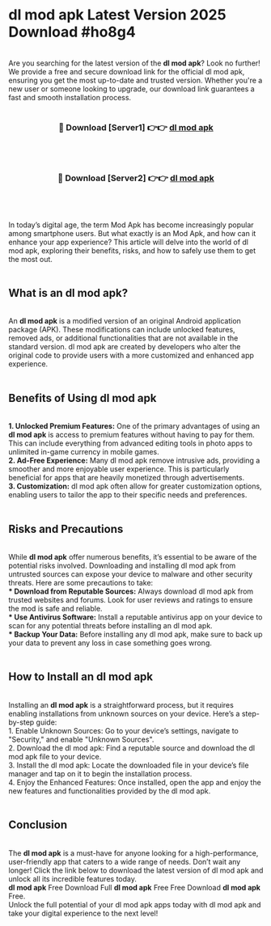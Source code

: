 # dl mod apk Latest Version 2025 Download #ho8g4<br>
<br>
Are you searching for the latest version of the <strong>dl mod apk</strong>? Look no further! We provide a free and secure download link for the official dl mod apk, ensuring you get the most up-to-date and trusted version. Whether you're a new user or someone looking to upgrade, our download link guarantees a fast and smooth installation process.
<br>
<br>
<div align="center">
<h3>🔴 Download [Server1] 👉👉 <a href="https://modyolo.store/dl_mod_apk">dl mod apk</a></h3><br>
<br>
<h3>🔴 Download [Server2] 👉👉 <a href="https://modyolo.store/=dl_mod_apk">dl mod apk</a></h3><br>
</div>
<br>
<br>
In today’s digital age, the term Mod Apk has become increasingly popular among smartphone users. But what exactly is an Mod Apk, and how can it enhance your app experience? This article will delve into the world of dl mod apk, exploring their benefits, risks, and how to safely use them to get the most out.
<br>
<br>
<h2>What is an dl mod apk?</h2>
<br>
An <strong>dl mod apk</strong> is a modified version of an original Android application package (APK). These modifications can include unlocked features, removed ads, or additional functionalities that are not available in the standard version. dl mod apk are created by developers who alter the original code to provide users with a more customized and enhanced app experience.
<br>
<br>
<h2>Benefits of Using dl mod apk</h2>
<br>
<strong> 1. Unlocked Premium Features:</strong> One of the primary advantages of using an <strong>dl mod apk</strong> is access to premium features without having to pay for them. This can include everything from advanced editing tools in photo apps to unlimited in-game currency in mobile games.
<br>
<strong> 2. Ad-Free Experience:</strong> Many dl mod apk remove intrusive ads, providing a smoother and more enjoyable user experience. This is particularly beneficial for apps that are heavily monetized through advertisements.
<br>
<strong> 3. Customization:</strong> dl mod apk often allow for greater customization options, enabling users to tailor the app to their specific needs and preferences.
<br>
<br>
<h2>Risks and Precautions</h2>
<br>
While <strong>dl mod apk</strong> offer numerous benefits, it’s essential to be aware of the potential risks involved. Downloading and installing dl mod apk from untrusted sources can expose your device to malware and other security threats. Here are some precautions to take:
<br>
<strong> * Download from Reputable Sources:</strong> Always download dl mod apk from trusted websites and forums. Look for user reviews and ratings to ensure the mod is safe and reliable.
<br>
<strong> * Use Antivirus Software:</strong> Install a reputable antivirus app on your device to scan for any potential threats before installing an dl mod apk.
<br>
<strong> * Backup Your Data:</strong> Before installing any dl mod apk, make sure to back up your data to prevent any loss in case something goes wrong.
<br>
<br>
<h2>How to Install an dl mod apk</h2>
<br>
Installing an <strong>dl mod apk</strong> is a straightforward process, but it requires enabling installations from unknown sources on your device. Here’s a step-by-step guide:
<br>
 1. Enable Unknown Sources: Go to your device’s settings, navigate to "Security," and enable "Unknown Sources".
<br>
 2. Download the dl mod apk: Find a reputable source and download the dl mod apk file to your device.
<br>
 3. Install the dl mod apk: Locate the downloaded file in your device’s file manager and tap on it to begin the installation process.
<br>
 4. Enjoy the Enhanced Features: Once installed, open the app and enjoy the new features and functionalities provided by the dl mod apk.
<br>
<br>
<h2><strong>Conclusion</strong></h2>
<br>
The <strong>dl mod apk</strong> is a must-have for anyone looking for a high-performance, user-friendly app that caters to a wide range of needs. Don’t wait any longer! Click the link below to download the latest version of dl mod apk and unlock all its incredible features today.
<br>
<strong>dl mod apk</strong> Free Download Full <strong>dl mod apk</strong> Free Free Download <strong>dl mod apk</strong> Free.
<br>
Unlock the full potential of your dl mod apk apps today with dl mod apk and take your digital experience to the next level!

